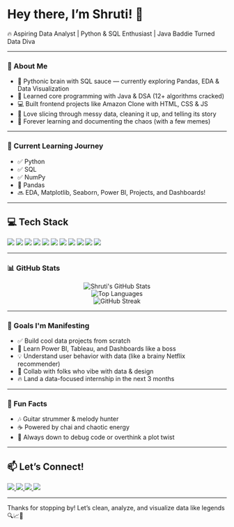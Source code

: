 # Hey there, I’m Shruti! 👋

🔥 Aspiring Data Analyst | Python & SQL Enthusiast | Java Baddie Turned Data Diva

---

### 🚀 About Me
- 🐍 Pythonic brain with SQL sauce — currently exploring Pandas, EDA & Data Visualization
- 🧠 Learned core programming with Java & DSA (12+ algorithms cracked)
- 💻 Built frontend projects like Amazon Clone with HTML, CSS & JS
- 🧪 Love slicing through messy data, cleaning it up, and telling its story
- 🌱 Forever learning and documenting the chaos (with a few memes)

---

### 🧠 Current Learning Journey
- ✅ Python
- ✅ SQL
- ✅ NumPy
- 🔄 Pandas
- 🔜 EDA, Matplotlib, Seaborn, Power BI, Projects, and Dashboards!

---

## 💻 Tech Stack

<p align="left">
  <img src="https://img.shields.io/badge/Python-3776AB?style=for-the-badge&logo=python&logoColor=white" />
  <img src="https://img.shields.io/badge/SQL-4479A1?style=for-the-badge&logo=postgresql&logoColor=white" />
  <img src="https://img.shields.io/badge/Pandas-150458?style=for-the-badge&logo=pandas&logoColor=white" />
  <img src="https://img.shields.io/badge/Numpy-013243?style=for-the-badge&logo=numpy&logoColor=white" />
  <img src="https://img.shields.io/badge/MySQL-005C84?style=for-the-badge&logo=mysql&logoColor=white" />
  <img src="https://img.shields.io/badge/Java-ED8B00?style=for-the-badge&logo=openjdk&logoColor=white" />
  <img src="https://img.shields.io/badge/HTML5-E34F26?style=for-the-badge&logo=html5&logoColor=white" />
  <img src="https://img.shields.io/badge/CSS3-1572B6?style=for-the-badge&logo=css3&logoColor=white" />
  <img src="https://img.shields.io/badge/JavaScript-F7DF1E?style=for-the-badge&logo=javascript&logoColor=black" />
  <img src="https://img.shields.io/badge/Git-F05032?style=for-the-badge&logo=git&logoColor=white" />
  <img src="https://img.shields.io/badge/VS%20Code-007ACC?style=for-the-badge&logo=visualstudiocode&logoColor=white" />
</p>

---

### 📊 GitHub Stats

<p align="center">
  <img src="https://github-readme-stats.vercel.app/api?username=shruti-1102&show_icons=true&theme=github_dark" alt="Shruti's GitHub Stats" />
  <br />
  <img src="https://github-readme-stats.vercel.app/api/top-langs/?username=shruti-1102&layout=compact&theme=github_dark" alt="Top Languages" />
  <br />
  <img src="https://github-readme-streak-stats.herokuapp.com/?user=shruti-1102&theme=tokyonight&border_radius=4.5" alt="GitHub Streak" />
</p>

---

### 🎯 Goals I'm Manifesting
- ✅ Build cool data projects from scratch
- 🧠 Learn Power BI, Tableau, and Dashboards like a boss
- 💡 Understand user behavior with data (like a brainy Netflix recommender)
- 🤝 Collab with folks who vibe with data & design
- 🔥 Land a data-focused internship in the next 3 months

---

### 🎸 Fun Facts
- 🎶 Guitar strummer & melody hunter  
- ☕ Powered by chai and chaotic energy  
- 💬 Always down to debug code or overthink a plot twist  

---

## 📫 Let’s Connect!

<p align="left">
  <a href="https://www.linkedin.com/in/shruti-s-parihar/" target="_blank">
    <img src="https://img.shields.io/badge/LinkedIn-0A66C2?style=for-the-badge&logo=linkedin&logoColor=white" />
  </a>
  <a href="https://github.com/shruti-1102" target="_blank">
    <img src="https://img.shields.io/badge/GitHub-181717?style=for-the-badge&logo=github&logoColor=white" />
  </a>
  <a href="https://instagram.com/shrutii.parihar" target="_blank">
    <img src="https://img.shields.io/badge/Instagram-E4405F?style=for-the-badge&logo=instagram&logoColor=white" />
  </a>
  <a href="https://twitter.com/parihar__shruti" target="_blank">
    <img src="https://img.shields.io/badge/X-000000?style=for-the-badge&logo=twitter&logoColor=white" />
  </a>
</p>


---

Thanks for stopping by! Let’s clean, analyze, and visualize data like legends 🔍📈💫
